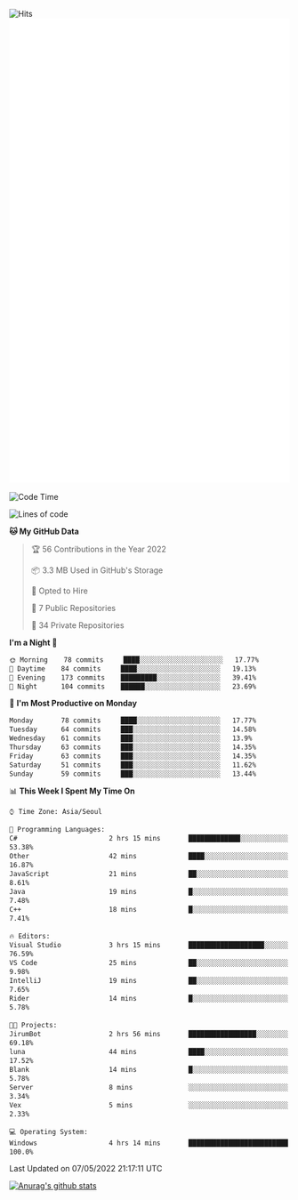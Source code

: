 ![Hits](https://hits.seeyoufarm.com/api/count/incr/badge.svg?url=https%3A%2F%2Fgithub.com%2Fkokose1234&count_bg=%2379C83D&title_bg=%23555555&icon=apple.svg&icon_color=%23E7E7E7&title=hits&edge_flat=false)
<br/>
![Metrics](https://github.com/kokose1234/kokose1234/blob/main/github-metrics.svg)

<!--START_SECTION:waka-->
![Code Time](http://img.shields.io/badge/Code%20Time-637%20hrs%206%20mins-blue)

![Lines of code](https://img.shields.io/badge/From%20Hello%20World%20I%27ve%20Written-2%20Million%20lines%20of%20code-blue)

**🐱 My GitHub Data** 

> 🏆 56 Contributions in the Year 2022
 > 
> 📦 3.3 MB Used in GitHub's Storage 
 > 
> 💼 Opted to Hire
 > 
> 📜 7 Public Repositories 
 > 
> 🔑 34 Private Repositories  
 > 
**I'm a Night 🦉** 

```text
🌞 Morning    78 commits     ████░░░░░░░░░░░░░░░░░░░░░   17.77% 
🌆 Daytime    84 commits     ████░░░░░░░░░░░░░░░░░░░░░   19.13% 
🌃 Evening    173 commits    █████████░░░░░░░░░░░░░░░░   39.41% 
🌙 Night      104 commits    ██████░░░░░░░░░░░░░░░░░░░   23.69%

```
📅 **I'm Most Productive on Monday** 

```text
Monday       78 commits     ████░░░░░░░░░░░░░░░░░░░░░   17.77% 
Tuesday      64 commits     ███░░░░░░░░░░░░░░░░░░░░░░   14.58% 
Wednesday    61 commits     ███░░░░░░░░░░░░░░░░░░░░░░   13.9% 
Thursday     63 commits     ███░░░░░░░░░░░░░░░░░░░░░░   14.35% 
Friday       63 commits     ███░░░░░░░░░░░░░░░░░░░░░░   14.35% 
Saturday     51 commits     ███░░░░░░░░░░░░░░░░░░░░░░   11.62% 
Sunday       59 commits     ███░░░░░░░░░░░░░░░░░░░░░░   13.44%

```


📊 **This Week I Spent My Time On** 

```text
⌚︎ Time Zone: Asia/Seoul

💬 Programming Languages: 
C#                       2 hrs 15 mins       █████████████░░░░░░░░░░░░   53.38% 
Other                    42 mins             ████░░░░░░░░░░░░░░░░░░░░░   16.87% 
JavaScript               21 mins             ██░░░░░░░░░░░░░░░░░░░░░░░   8.61% 
Java                     19 mins             █░░░░░░░░░░░░░░░░░░░░░░░░   7.48% 
C++                      18 mins             █░░░░░░░░░░░░░░░░░░░░░░░░   7.41%

🔥 Editors: 
Visual Studio            3 hrs 15 mins       ███████████████████░░░░░░   76.59% 
VS Code                  25 mins             ██░░░░░░░░░░░░░░░░░░░░░░░   9.98% 
IntelliJ                 19 mins             ██░░░░░░░░░░░░░░░░░░░░░░░   7.65% 
Rider                    14 mins             █░░░░░░░░░░░░░░░░░░░░░░░░   5.78%

🐱‍💻 Projects: 
JirumBot                 2 hrs 56 mins       █████████████████░░░░░░░░   69.18% 
luna                     44 mins             ████░░░░░░░░░░░░░░░░░░░░░   17.52% 
Blank                    14 mins             █░░░░░░░░░░░░░░░░░░░░░░░░   5.78% 
Server                   8 mins              ░░░░░░░░░░░░░░░░░░░░░░░░░   3.34% 
Vex                      5 mins              ░░░░░░░░░░░░░░░░░░░░░░░░░   2.33%

💻 Operating System: 
Windows                  4 hrs 14 mins       █████████████████████████   100.0%

```


 Last Updated on 07/05/2022 21:17:11 UTC
<!--END_SECTION:waka-->

[![Anurag's github stats](https://github-readme-stats.vercel.app/api?username=kokose1234&theme=dracula)](https://github.com/anuraghazra/github-readme-stats)



	
